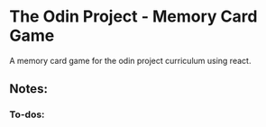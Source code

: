 # The Odin Project - Memory Card Game

A memory card game for the odin project curriculum using react.

## Notes:

### To-dos:

```

```
